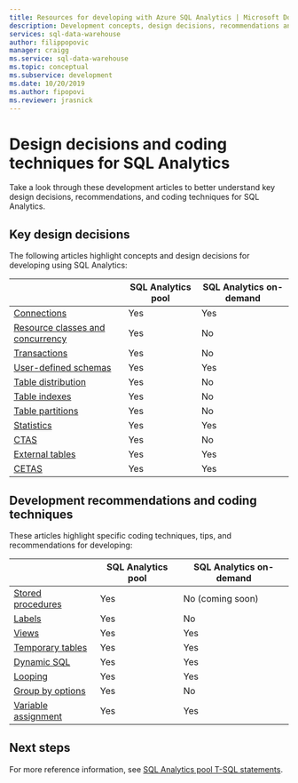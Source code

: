 ```yaml
---
title: Resources for developing with Azure SQL Analytics | Microsoft Docs
description: Development concepts, design decisions, recommendations and coding techniques for SQL Analytics.
services: sql-data-warehouse
author: filippopovic
manager: craigg
ms.service: sql-data-warehouse
ms.topic: conceptual
ms.subservice: development
ms.date: 10/20/2019
ms.author: fipopovi
ms.reviewer: jrasnick
---
```


# Design decisions and coding techniques for SQL Analytics
Take a look through these development articles to better understand key design decisions, recommendations, and coding techniques for SQL Analytics.

## Key design decisions
The following articles highlight concepts and design decisions for developing using SQL Analytics:

|                                                          |   SQL Analytics pool   | SQL Analytics on-demand |
| -----------------------------------------------------    | ---- | ---- |
| [Connections][connections]                               | Yes | Yes |
| [Resource classes and concurrency][concurrency] | Yes    | No |
| [Transactions][transactions]                             | Yes | No |
| [User-defined schemas][user-defined schemas]             | Yes | Yes |
| [Table distribution][table distribution]                 | Yes | No |
| [Table indexes][table indexes]                           | Yes | No |
| [Table partitions][table partitions]                     | Yes | No |
| [Statistics][statistics]                                 | Yes | Yes |
| [CTAS][CTAS]                                             | Yes | No |
| [External tables](development-tables-external-tables.md) | Yes | Yes |
| [CETAS](development-tables-cetas.md)                     | Yes | Yes |


## Development recommendations and coding techniques
These articles highlight specific coding techniques, tips, and recommendations for developing:

|                                            | SQL Analytics pool | SQL Analytics on-demand |
| ------------------------------------------ | ------------------ | ----------------------- |
| [Stored procedures][stored procedures]     | Yes                | No (coming soon)        |
| [Labels][labels]                           | Yes                | No                      |
| [Views][views]                             | Yes                | Yes                     |
| [Temporary tables][temporary tables]       | Yes                | Yes                     |
| [Dynamic SQL][dynamic SQL]                 | Yes                | Yes                     |
| [Looping][looping]                         | Yes                | Yes                     |
| [Group by options][group by options]       | Yes                | No                      |
| [Variable assignment][variable assignment] | Yes                | Yes                     |



## Next steps
For more reference information, see [SQL Analytics pool T-SQL statements](../../sql-data-warehouse/sql-data-warehouse-reference-tsql-statements.md).

<!--Image references-->

<!--Article references-->
[concurrency]: workload-management-resource-classes.md
[connections]: ../../sql-data-warehouse/sql-data-warehouse-connect-overview.md
[CTAS]: ../../sql-data-warehouse/sql-data-warehouse-develop-ctas.md
[dynamic SQL]: development-dynamic-sql.md
[group by options]: development-group-by-options.md
[labels]: development-label.md
[looping]: development-loops.md
[statistics]: development-tables-statistics.md
[stored procedures]: development-stored-procedures.md
[table distribution]: ../../sql-data-warehouse/sql-data-warehouse-tables-distribute.md
[table indexes]: ../../sql-data-warehouse/sql-data-warehouse-tables-index.md
[table partitions]: ../../sql-data-warehouse/sql-data-warehouse-tables-partition.md
[temporary tables]: development-tables-temporary.md
[transactions]: development-transactions.md
[user-defined schemas]: development-user-defined-schemas.md
[variable assignment]: development-variable-assignment.md
[views]: development-views.md


<!--MSDN references-->
[renaming objects]: https://msdn.microsoft.com/library/mt631611.aspx

<!--Other Web references-->
